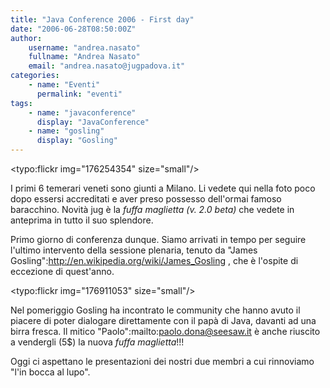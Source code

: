 ```yaml
---
title: "Java Conference 2006 - First day"
date: "2006-06-28T08:50:00Z"
author:
    username: "andrea.nasato"
    fullname: "Andrea Nasato"
    email: "andrea.nasato@jugpadova.it"
categories:
    - name: "Eventi"
      permalink: "eventi"
tags:
    - name: "javaconference"
      display: "JavaConference"
    - name: "gosling"
      display: "Gosling"
---
```

<typo:flickr img="176254354" size="small"/>

I primi 6 temerari veneti sono giunti a Milano. Li vedete qui nella foto poco dopo essersi accreditati e aver preso possesso dell'ormai famoso baracchino. 
Novità jug è la _fuffa maglietta (v. 2.0 beta)_ che vedete in anteprima in tutto il suo splendore. 

Primo giorno di conferenza dunque. Siamo arrivati in tempo per seguire l'ultimo intervento della sessione plenaria, tenuto da "James Gosling":http://en.wikipedia.org/wiki/James_Gosling , che è l'ospite di eccezione di quest'anno.

<typo:flickr img="176911053" size="small"/>

Nel pomeriggio Gosling ha incontrato le community che hanno avuto il piacere di poter dialogare direttamente con il papà di Java, davanti ad una birra fresca. Il mitico "Paolo":mailto:paolo.dona@seesaw.it è anche riuscito a vendergli (5$) la nuova _fuffa maglietta_!!! 

Oggi ci aspettano le presentazioni dei nostri due membri a cui rinnoviamo "l'in bocca al lupo".

